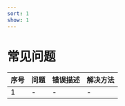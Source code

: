```yaml
---
sort: 1
show: 1
---
```


# 常见问题

| 序号   | 问题  | 错误描述 | 解决方法 | 
|------|-----| --- | --- |
| 1 | -   | - | - |